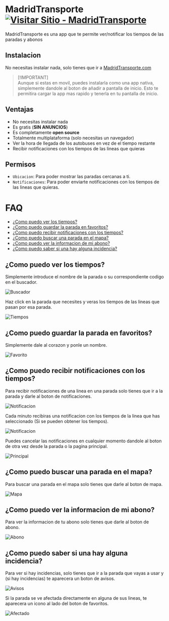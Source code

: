 # MadridTransporte [![Visitar Sitio - MadridTransporte](https://img.shields.io/badge/Visitar_Sitio-MadridTransporte-1E90FF)](https://www.madridtransporte.com)
MadridTransporte es una app que te permite ver/notificar los tiempos de las paradas y abonos

## Instalacion
No necesitas instalar nada, solo tienes que ir a [MadridTransporte.com](https://madridtransporte.com)

> [!IMPORTANT]\
> Aunque si estas en movil, puedes instalarla como una app nativa, simplemente dandole al boton de añadir a pantalla de inicio.
> Esto te permitira cargar la app mas rapido y tenerla en tu pantalla de inicio.

## Ventajas
- No necesitas instalar nada
- Es gratis (**SIN ANUNCIOS**)
- Es completamente **open source**
- Totalmente multiplataforma (solo necesitas un navegador)
- Ver la hora de llegada de los autobuses en vez de el tiempo restante
- Recibir notificaciones con los tiempos de las lineas que quieras

## Permisos
- `Ubicacion`: Para poder mostrar las paradas cercanas a ti.
- `Notificaciones`: Para poder enviarte notificaciones con los tiempos de las lineas que quieras.


# FAQ

- [¿Como puedo ver los tiempos?](#Como-puedo-ver-los-tiempos)
- [¿Como puedo guardar la parada en favoritos?](#Como-puedo-guardar-la-parada-en-favoritos)
- [¿Como puedo recibir notificaciones con los tiempos?](#Como-puedo-recibir-notificaciones-con-los-tiempos)
- [¿Como puedo buscar una parada en el mapa?](#Como-puedo-buscar-una-parada-en-el-mapa)
- [¿Como puedo ver la informacion de mi abono?](#Como-puedo-ver-la-informacion-de-mi-abono)
- [¿Como puedo saber si una hay alguna incidencia?](#Como-puedo-saber-si-una-hay-alguna-incidencia)

## ¿Como puedo ver los tiempos?
Simplemente introduce el nombre de la parada o su correspondiente codigo en el buscador.

![Buscador](./.assets/buscar.png)

Haz click en la parada que necesites y veras los tiempos de las lineas que pasan por esa parada.

![Tiempos](./.assets/tiempos.png)


## ¿Como puedo guardar la parada en favoritos?

Simplemente dale al corazon y ponle un nombre.

![Favorito](./.assets/favorito.png)


## ¿Como puedo recibir notificaciones con los tiempos?

Para recibir notificaciones de una linea en una parada solo tienes que ir a la parada y darle al boton de notificaciones.

![Notificacion](./.assets/notificacion.png)

Cada minuto recibiras una notificacion con los tiempos de la linea que has seleccionado (Si se pueden obtener los tiempos).

![Notificacion](./.assets/notificacion2.png)

Puedes cancelar las notificaciones en cualquier momento dandole al boton de otra vez desde la parada o la pagina principal.

![Principal](./.assets/principal.png)

## ¿Como puedo buscar una parada en el mapa?

Para buscar una parada en el mapa solo tienes que darle al boton de mapa.

![Mapa](./.assets/mapa.png)

## ¿Como puedo ver la informacion de mi abono?

Para ver la informacion de tu abono solo tienes que darle al boton de abono.

![Abono](./.assets/abono.png)

## ¿Como puedo saber si una hay alguna incidencia?

Para ver si hay incidencias, solo tienes que ir a la parada que vayas a usar y (si hay incidencias) te aparecera un boton de avisos.

![Avisos](./.assets/avisos.png)

Si la parada se ve afectada directamente en alguna de sus lineas, te aparecera un icono al lado del boton de favoritos.

![Afectado](./.assets/afectado.png)
